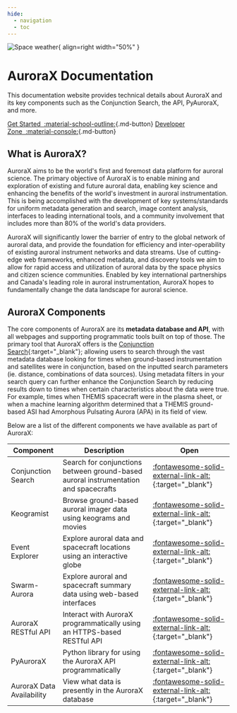 ```yaml
---
hide:
  - navigation
  - toc
---
```


![Space weather](/_extras/img/nasa_space_weather.jpg){ align=right width="50%" }

# AuroraX Documentation

This documentation website provides technical details about AuroraX and its key components such as the Conjunction Search, the API, PyAuroraX, and more.

[Get Started&nbsp;&nbsp;:material-school-outline:](/getting_started/intro/){.md-button}
[Developer Zone&nbsp;&nbsp;:material-console:](/code/overview){.md-button}

## What is AuroraX?

AuroraX aims to be the world's first and foremost data platform for auroral science. The primary objective of AuroraX is to enable mining and exploration of existing and future auroral data, enabling key science and enhancing the benefits of the world's investment in auroral instrumentation. This is being accomplished with the development of key systems/standards for uniform metadata generation and search, image content analysis, interfaces to leading international tools, and a community involvement that includes more than 80% of the world's data providers.

AuroraX will significantly lower the barrier of entry to the global network of auroral data, and provide the foundation for efficiency and inter-operability of existing auroral instrument networks and data streams. Use of cutting-edge web frameworks, enhanced metadata, and discovery tools we aim to allow for rapid access and utilization of auroral data by the space physics and citizen science communities. Enabled by key international partnerships and Canada's leading role in auroral instrumentation, AuroraX hopes to fundamentally change the data landscape for auroral science.


## AuroraX Components

The core components of AuroraX are its **metadata database and API**, with all webpages and supporting programmatic tools built on top of those. The primary tool that AuroraX offers is the [Conjunction Search](https://aurorax.space/conjunctionSearch/standard){:target="_blank"}; allowing users to search through the vast metadata database looking for times when ground-based instrumentation and satellites were in conjunction, based on the inputted search parameters (ie. distance, combinations of data sources). Using metadata filters in your search query can further enhance the Conjunction Search by reducing results down to times when certain characteristics about the data were true. For example, times when THEMIS spacecraft were in the plasma sheet, or when a machine learning algorithm determined that a THEMIS ground-based ASI had Amorphous Pulsating Aurora (APA) in its field of view.

Below are a list of the different components we have available as part of AuroraX:

| Component | Description | Open |
| --------- | ----------- | ---- |
| Conjunction Search | Search for conjunctions between ground-based auroral instrumentation and spacecrafts | [:fontawesome-solid-external-link-alt:](https://aurorax.space/conjunctionSearch/standard){:target="_blank"} |
| Keogramist | Browse ground-based auroral imager data using keograms and movies | [:fontawesome-solid-external-link-alt:](https://aurorax.space/keogramist){:target="_blank"} |
| Event Explorer | Explore auroral data and spacecraft locations using an interactive globe | [:fontawesome-solid-external-link-alt:](https://aurorax.space/conjunctionSearch/standard){:target="_blank"} |
| Swarm-Aurora | Explore auroral and spacecraft summary data using web-based interfaces | [:fontawesome-solid-external-link-alt:](https://swarm-aurora.com){:target="_blank"} |
| AuroraX RESTful API | Interact with AuroraX programmatically using an HTTPS-based RESTful API | [:fontawesome-solid-external-link-alt:](https://aurorax.space/data/apiLibraries){:target="_blank"} |
| PyAuroraX | Python library for using the AuroraX API programmatically | [:fontawesome-solid-external-link-alt:](https://github.com/aurorax-space/pyaurorax){:target="_blank"} |
| AuroraX Data Availability | View what data is presently in the AuroraX database | [:fontawesome-solid-external-link-alt:](https://aurorax.space/data/availability){:target="_blank"} |


